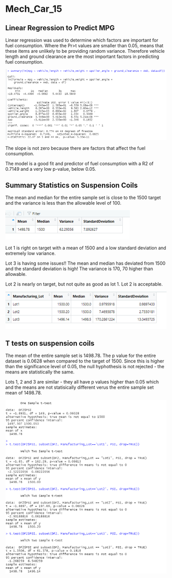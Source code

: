 # Mech_Car_15

## Linear Regression to Predict MPG

Linear regression was used to determine which factors are important for fuel consumption.   Where the Pr>t values are smaller than 0.05, means that these items are unlikely to be providing random variance.   Therefore vehicle length and ground clearance are the most important factors in predicting fuel consumption. 

![regression](https://github.com/JaniceBgithub/Mech_Car_15/blob/main/Resources/Regresssion_Screen_shot.png)

The slope is not zero because there are factors that affect the fuel consumption. 

The model is a good fit and predictor of fuel consumption with a R2 of 0.7149 and a very low p-value, below 0.05.

## Summary Statistics on Suspension Coils

The mean and median for the entire sample set is close to the 1500 target and the variance is less than the allowable level of 100.


![total_summary](https://github.com/JaniceBgithub/Mech_Car_15/blob/main/Resources/2a.png)

Lot 1 is right on target with a mean of 1500 and a low standard deviation and extremely low variance.  

Lot 3 is having some issues!!  The mean and median has deviated from 1500 and the standard deviation is high!  The variance is 170, 70 higher than allowable.   

Lot 2 is nearly on target, but not quite as good as lot 1.  Lot 2 is acceptable.

![lot_summary](https://github.com/JaniceBgithub/Mech_Car_15/blob/main/Resources/2B.png)

## T tests on suspension coils

The mean of the entire sample set is 1498.78.  The p value for the entire dataset is 0.0628 when compared to the target of 1500.  Since this is higher than the significance level of 0.05, the null hyphothesis is not rejected - the means are statistically the same. 

Lots 1, 2 and 3 are similar - they all have p values higher than 0.05 which and the means are not statisically different verus the entire sample set mean of 1498.78.

![t](https://github.com/JaniceBgithub/Mech_Car_15/blob/main/Resources/t-test%20summary.png)


